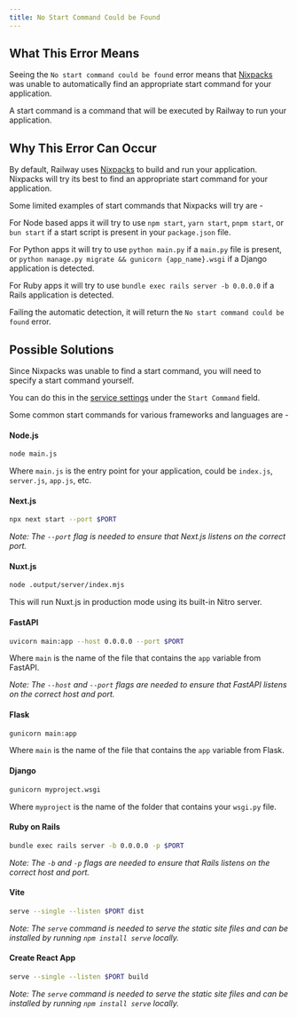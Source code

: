 ```yaml
---
title: No Start Command Could be Found
---
```


## What This Error Means

Seeing the `No start command could be found` error means that [Nixpacks](https://nixpacks.com/docs) was unable to automatically find an appropriate start command for your application.

A start command is a command that will be executed by Railway to run your application.

## Why This Error Can Occur

By default, Railway uses [Nixpacks](https://nixpacks.com/docs) to build and run your application. Nixpacks will try its best to find an appropriate start command for your application.

Some limited examples of start commands that Nixpacks will try are -

For Node based apps it will try to use `npm start`, `yarn start`, `pnpm start`, or `bun start` if a start script is present in your `package.json` file.

For Python apps it will try to use `python main.py` if a `main.py` file is present, or `python manage.py migrate && gunicorn {app_name}.wsgi` if a Django application is detected.

For Ruby apps it will try to use `bundle exec rails server -b 0.0.0.0` if a Rails application is detected.

Failing the automatic detection, it will return the `No start command could be found` error.

## Possible Solutions

Since Nixpacks was unable to find a start command, you will need to specify a start command yourself.

You can do this in the [service settings](https://docs.railway.com/overview/the-basics#service-settings) under the `Start Command` field.

Some common start commands for various frameworks and languages are -

#### Node.js

```bash
node main.js
```
Where `main.js` is the entry point for your application, could be `index.js`, `server.js`, `app.js`, etc.

#### Next.js

```bash
npx next start --port $PORT
```

_Note: The `--port` flag is needed to ensure that Next.js listens on the correct port._

#### Nuxt.js

```bash
node .output/server/index.mjs
```

This will run Nuxt.js in production mode using its built-in Nitro server.

#### FastAPI

```bash
uvicorn main:app --host 0.0.0.0 --port $PORT
```

Where `main` is the name of the file that contains the `app` variable from FastAPI.

_Note: The `--host` and `--port` flags are needed to ensure that FastAPI listens on the correct host and port._

#### Flask

```bash
gunicorn main:app
```

Where `main` is the name of the file that contains the `app` variable from Flask.

#### Django

```bash
gunicorn myproject.wsgi
```

Where `myproject` is the name of the folder that contains your `wsgi.py` file.

#### Ruby on Rails

```bash
bundle exec rails server -b 0.0.0.0 -p $PORT
```

_Note: The `-b` and `-p` flags are needed to ensure that Rails listens on the correct host and port._

#### Vite

```bash
serve --single --listen $PORT dist
```

_Note: The `serve` command is needed to serve the static site files and can be installed by running `npm install serve` locally._

#### Create React App

```bash
serve --single --listen $PORT build
```

_Note: The `serve` command is needed to serve the static site files and can be installed by running `npm install serve` locally._
